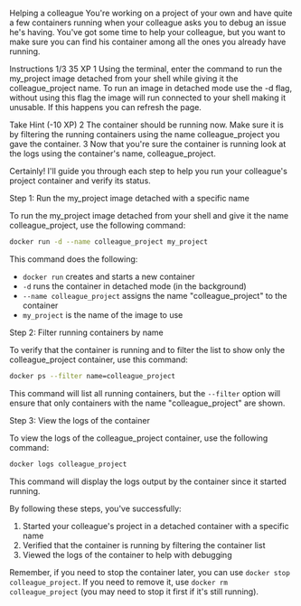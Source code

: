 Helping a colleague
You're working on a project of your own and have quite a few containers running when your colleague asks you to debug an issue he's having. You've got some time to help your colleague, but you want to make sure you can find his container among all the ones you already have running.

Instructions 1/3
35 XP
1
Using the terminal, enter the command to run the my_project image detached from your shell while giving it the colleague_project name.
To run an image in detached mode use the -d flag, without using this flag the image will run connected to your shell making it unusable. If this happens you can refresh the page.

Take Hint (-10 XP)
2
The container should be running now. Make sure it is by filtering the running containers using the name colleague_project you gave the container.
3
Now that you're sure the container is running look at the logs using the container's name, colleague_project.

Certainly! I'll guide you through each step to help you run your colleague's project container and verify its status.

Step 1: Run the my_project image detached with a specific name

To run the my_project image detached from your shell and give it the name colleague_project, use the following command:

```bash
docker run -d --name colleague_project my_project
```

This command does the following:
- `docker run` creates and starts a new container
- `-d` runs the container in detached mode (in the background)
- `--name colleague_project` assigns the name "colleague_project" to the container
- `my_project` is the name of the image to use

Step 2: Filter running containers by name

To verify that the container is running and to filter the list to show only the colleague_project container, use this command:

```bash
docker ps --filter name=colleague_project
```

This command will list all running containers, but the `--filter` option will ensure that only containers with the name "colleague_project" are shown.

Step 3: View the logs of the container

To view the logs of the colleague_project container, use the following command:

```bash
docker logs colleague_project
```

This command will display the logs output by the container since it started running.

By following these steps, you've successfully:
1. Started your colleague's project in a detached container with a specific name
2. Verified that the container is running by filtering the container list
3. Viewed the logs of the container to help with debugging

Remember, if you need to stop the container later, you can use `docker stop colleague_project`. If you need to remove it, use `docker rm colleague_project` (you may need to stop it first if it's still running).
